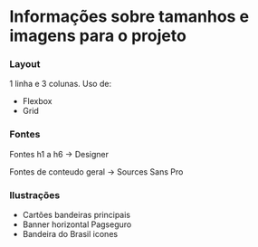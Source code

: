 # Informações sobre tamanhos e imagens para o projeto

### Layout

<p>1 linha e 3 colunas. Uso de:</p>

- Flexbox
- Grid

### Fontes

<p> Fontes h1 a h6 -> Designer</p>
<p> Fontes de conteudo geral -> Sources Sans Pro</p>

### Ilustrações

- Cartões bandeiras principais
- Banner horizontal Pagseguro
- Bandeira do Brasil icones